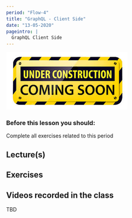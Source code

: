 ```yaml
---
period: "Flow-4"
title: "GraphQL - Client Side"
date: "13-05-2020"
pageintro: |
  GraphQL Client Side
---
```


![Under construction](../../images/underconstruction.jpg)

### Before this lesson you should:

Complete all exercises related to this period

## Lecture(s)

<!--BEGIN lectures ##-->

<!--END lectures ##-->

## Exercises

<!--BEGIN exercises ##-->

<!--END exercises ##-->

## Videos recorded in the class

TBD

<!--BEGIN slides ##-->

<!--END slides ##-->
